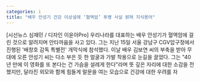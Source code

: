 ```yaml
---
categories: i
title: "배우 안성기 건강 이상설에 ‘혈액암’ 투병 사실 밝혀 지식용어"
---
```

[시선뉴스 심재민 / 디자인 이윤아Pro] 우리나라를 대표하는 배우 안성기가 혈액암에 걸린 것으로 알려지며 안타까움을 사고 있다. 그는 지난 15일 서울 강남구 CGV압구정에서 진행된 &#39;배창호 감독 특별전&#39; 개막식에 참석했다. 이날 배우 김보연 씨의 부축을 받아 무대에 오른 안성기 씨는 다소 부은 듯 한 얼굴과 가발 착용으로 눈길을 끌었다. 그는 "40년 만에 이 영화를 또 본다는 건 가슴을 설레게 한다"라며 뜻 깊은 자리에 대한 소감을 전했지만, 달라진 외모와 함께 힘들게 말문을 여는 모습으로 건강에 대한 우려를 자